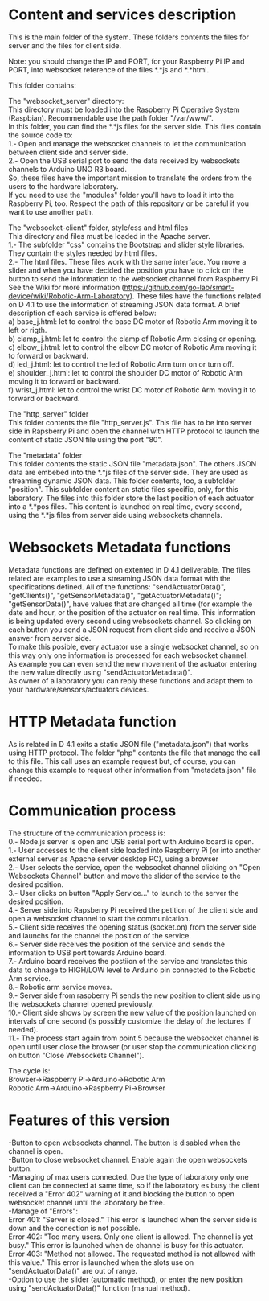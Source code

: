 Content and services description
================================
This is the main folder of the system. These folders contents the files for server and the files for client side.<br>

Note: you should change the IP and PORT, for your Raspberry Pi IP and PORT, into websocket reference of the files *.*js and *.*html.<br> 

This folder contains:

The "websocket_server" directory:<br>
This directory must be loaded into the Raspberry Pi Operative System (Raspbian). Recommendable use the path folder "/var/www/".<br>
In this folder, you can find the *.*js files for the server side. This files contain the source code to:<br>
1.- Open and manage the websocket channels to let the communication between client side and server side.<br>
2.- Open the USB serial port to send the data received by websockets channels to Arduino UNO R3 board.<br>
So, these files have the important mission to translate the orders from the users to the hardware laboratory.<br>
If you need to use the "modules" folder you'll have to load it into the Raspberry Pi, too. Respect the path of this repository or be careful if you want to use another path.<br>

The "websocket-client" folder, style/css and html files<br>
This directory and files must be loaded in the Apache server.<br>
1.- The subfolder "css" contains the Bootstrap and slider style libraries. They contain the styles needed by html files. <br>
2.- The html files. These files work with the same interface. You move a slider and when you have decided the position you have to click on the button to send the information to the websocket channel from Raspberry Pi. See the Wiki for more information (https://github.com/go-lab/smart-device/wiki/Robotic-Arm-Laboratory). These files have the functions related on D 4.1 to use the information of streaming JSON data format. A brief description of each service is offered below:<br>
a) base_j.html: let to control the base DC motor of Robotic Arm moving it to left or rigth.<br>
b) clamp_j.html: let to control the clamp of Robotic Arm closing or opening.<br>
c) elbow_j.html: let to control the elbow DC motor of Robotic Arm moving it to forward or backward.<br>
d) led_j.html: let to control the led of Robotic Arm turn on or turn off.<br>
e) shoulder_j.html: let to control the shoulder DC motor of Robotic Arm moving it to forward or backward.<br>
f) wrist_j.html: let to control the wrist DC motor of Robotic Arm moving it to forward or backward.<br>

The "http_server" folder<br>
This folder contents the file "http_server.js". This file has to be into server side in Rapsberry Pi and open the channel with HTTP protocol to launch the content of static JSON file using the port "80".<br>

The "metadata" folder<br>
This folder contents the static JSON file "metadata.json". The others JSON data are embebed into the *.*js files of the server side. They are used as streaming dynamic JSON data. This folder contents, too, a subfolder "position". This subfolder content an static files specific, only, for this laboratory. The files into this folder store the last position of each actuator into a *.*pos files. This content is launched on real time, every second, using the *.*js files from server side using websockets channels.<br>

Websockets Metadata functions
=============================
Metadata functions are defined on extented in D 4.1 deliverable. The files related are examples to use a streaming JSON data format with the specifications defined. All of the functions: "sendActuatorData()", "getClients()", "getSensorMetadata()", "getActuatorMetadata()"; "getSensorData()", have values that are changed all time (for example the date and hour, or the position of the actuator on real time. This information is being updated every second using websockets channel. So clicking on each button you send a JSON request from client side and receive a JSON answer from server side.<br>
To make this posible, every actuator use a single websocket channel, so on this way only one information is processed for each websocket channel.<br>
As example you can even send the new movement of the actuator entering the new value directly using "sendActuatorMetadata()".<br>
As owner of a laboratory you can reply these functions and adapt them to your hardware/sensors/actuators devices.<br>

HTTP Metadata function
======================
As is related in D 4.1 exits a static JSON file ("metadata.json") that works using HTTP protocol. The folder "php" contents the file that manage the call to this file. This call uses an example request but, of course, you can change this example to request other information from "metadata.json" file if needed.<br>

Communication process
=====================
The structure of the communication process is:<br>
  0.- Node.js server is open and USB serial port with Arduino board is open.<br>
  1.- User accesses to the client side loaded into Raspberry Pi (or into another external server as Apache server desktop PC), using a browser<br>
  2.- User selects the service, open the websocket channel clicking on "Open Websockets Channel" button and move the slider of the service to the desired position.<br>
  3.- User clicks on button "Apply Service..." to launch to the server the desired position.<br>
  4.- Server side into Rapsberry Pi received the petition of the client side and open a websocket channel to start the communication.<br>
  5.- Client side receives the opening status (socket.on) from the server side and launchs for the channel the position of the service.<br>
  6.- Server side receives the position of the service and sends the information to USB port towards Arduino board.<br>
  7.- Arduino board receives the postiion of the service and translates this data to chnage to HIGH/LOW level to Arduino pin connected to the Robotic Arm service.<br>
  8.- Robotic arm service moves.<br>
  9.- Server side from raspberry Pi sends the new position to client side using the websockets channel opened previously.<br>
  10.- Client side shows by screen the new value of the position launched on intervals of one second (is possibly customize the delay of the lectures if needed).<br>
  11.- The process start again from point 5 because the websocket channel is open until user close the browser (or user stop the communication clicking on button "Close Websockets Channel").<br>

The cycle is:<br>
Browser->Raspberry Pi->Arduino->Robotic Arm<br>
Robotic Arm->Arduino->Raspberry Pi->Browser <br>

Features of this version
========================
-Button to open websockets channel. The button is disabled when the channel is open.<br>
-Button to close websocket channel. Enable again the open websockets button.<br>
-Managing of max users connected. Due the type of laboratory only one client can be connected at same time, so if the laboratory es busy the client received a "Error 402" warning of it and blocking the button to open websocket channel until the laboratory be free.<br>
-Manage of "Errors":<br>
Error 401: "Server is closed." This error is launched when the server side is down and the conection is not possible.<br> 
Error 402: "Too many users. Only one client is allowed. The channel is yet busy." This error is launched when de channel is busy for this actuator.<br>
Error 403: "Method not allowed. The requested method is not allowed with this value." This error is launched when the slots use on "sendActuatorData()" are out of range.<br>
-Option to use the slider (automatic method), or enter the new position using "sendActuatorData()" function (manual method).<br>